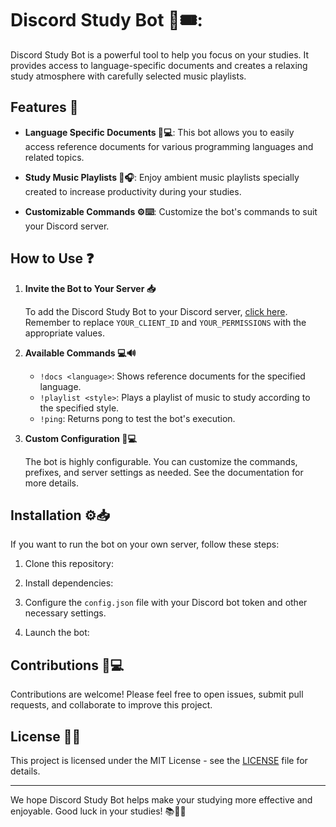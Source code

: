 # Discord Study Bot 🚀🎟️:


Discord Study Bot is a powerful tool to help you focus on your studies. It provides access to language-specific documents and creates a relaxing study atmosphere with carefully selected music playlists.

## Features :rocket:

- **Language Specific Documents :scroll::computer:**: This bot allows you to easily access reference documents for various programming languages and related topics.

- **Study Music Playlists :musical_note::headphones:**: Enjoy ambient music playlists specially created to increase productivity during your studies.

- **Customizable Commands :gear::keyboard:**: Customize the bot's commands to suit your Discord server.

## How to Use :question:

1. **Invite the Bot to Your Server :inbox_tray:**

   To add the Discord Study Bot to your Discord server, [click here](https://discordapp.com/oauth2/authorize?client_id=YOUR_CLIENT_ID&scope=bot&permissions=YOUR_PERMISSIONS). Remember to replace `YOUR_CLIENT_ID` and `YOUR_PERMISSIONS` with the appropriate values.

2. **Available Commands :computer::loud_sound:**

   - `!docs <language>`: Shows reference documents for the specified language.
   - `!playlist <style>`: Plays a playlist of music to study according to the specified style.
   - `!ping`: Returns pong to test the bot's execution.

3. **Custom Configuration :wrench::computer:**

   The bot is highly configurable. You can customize the commands, prefixes, and server settings as needed. See the documentation for more details.

## Installation :gear::inbox_tray:

If you want to run the bot on your own server, follow these steps:

1. Clone this repository:

2. Install dependencies:

3. Configure the `config.json` file with your Discord bot token and other necessary settings.

4. Launch the bot:

## Contributions :handshake::computer:

Contributions are welcome! Please feel free to open issues, submit pull requests, and collaborate to improve this project.

## License :page_facing_up::scroll:

This project is licensed under the MIT License - see the [LICENSE](LICENSE) file for details.

---

We hope Discord Study Bot helps make your studying more effective and enjoyable. Good luck in your studies! :books::musical_note::robot:
